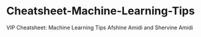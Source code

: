 # Cheatsheet-Machine-Learning-Tips
VIP Cheatsheet: Machine Learning Tips Afshine Amidi and Shervine Amidi
